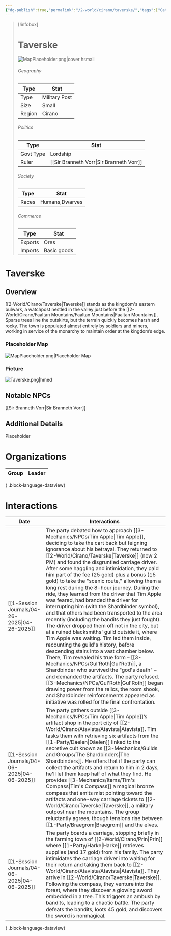 ```yaml
---
{"dg-publish":true,"permalink":"/2-world/cirano/taverske/","tags":["Category/Settlement"]}
---
```



> [!infobox]
> # Taverske
> ![MapPlaceholder.png|cover hsmall](/img/user/z_Assets/Placeholder%20Images/MapPlaceholder.png)
> ###### Geography
> Type |  Stat |
> ---|---|
> Type | Military Post |
> Size | Small |
> Region | Cirano |
> ###### Politics
> Type |  Stat |
> ---|---|
> Govt Type | Lordship |
> Ruler | [[Sir Branneth Vorr\|Sir Branneth Vorr]]|
> ###### Society
> Type |  Stat |
> ---|---|
> Races | Humans,Dwarves|
> ###### Commerce
> Type |  Stat |
> ---|---|
> Exports | Ores |
> Imports | Basic goods |

# Taverske
## Overview
[[2-World/Cirano/Taverske\|Taverske]] stands as the kingdom's eastern bulwark, a watchpost nestled in the valley just before the [[2-World/Cirano/Faaltan Mountains/Faaltan Mountains\|Faaltan Mountains]]. Sparse trees line the outskirts, but the terrain quickly becomes harsh and rocky. The town is populated almost entirely by soldiers and miners, working in service of the monarchy to maintain order at the kingdom’s edge.

### Placeholder Map
![MapPlaceholder.png|Placeholder Map](/img/user/z_Assets/Placeholder%20Images/MapPlaceholder.png)

### Picture
![Taverske.png|hmed](/img/user/z_Assets/Taverske.png)

## Notable NPCs
[[Sir Branneth Vorr\|Sir Branneth Vorr]]

## Additional Details
Placeholder

# Organizations
| Group | Leader |
| ----- | ------ |

{ .block-language-dataview}

# Interactions

| Date                                             | Interactions                                                                                                                                                                                                                                                                                                                                                                                                                                                                                                                                                                                                                                                                                                                                                                                                                                                                                                                                                                                                                                                                                                                                                                                                   |
| ------------------------------------------------ | -------------------------------------------------------------------------------------------------------------------------------------------------------------------------------------------------------------------------------------------------------------------------------------------------------------------------------------------------------------------------------------------------------------------------------------------------------------------------------------------------------------------------------------------------------------------------------------------------------------------------------------------------------------------------------------------------------------------------------------------------------------------------------------------------------------------------------------------------------------------------------------------------------------------------------------------------------------------------------------------------------------------------------------------------------------------------------------------------------------------------------------------------------------------------------------------------------------- |
| [[1-Session Journals/04-26-2025\|04-26-2025]] | The party debated how to approach [[3-Mechanics/NPCs/Tim Apple\|Tim Apple]], deciding to take the cart back but feigning ignorance about his betrayal. They returned to [[2-World/Cirano/Taverske\|Taverske]] (now 2 PM) and found the disgruntled carriage driver. After some haggling and intimidation, they paid him part of the fee (25 gold) plus a bonus (15 gold) to take the "scenic route," allowing them a long rest during the 8-hour journey. During the ride, they learned from the driver that Tim Apple was feared, had branded the driver for interrupting him (with the Shardbinder symbol), and that others had been transported to the area recently (including the bandits they just fought). The driver dropped them off not in the city, but at a ruined blacksmiths' guild outside it, where Tim Apple was waiting. Tim led them inside, recounting the guild's history, before descending stairs into a vast chamber below. There, Tim revealed his true form – [[3-Mechanics/NPCs/Gul'Roth\|Gul'Roth]], a Shardbinder who survived the "god's death" – and demanded the artifacts. The party refused. [[3-Mechanics/NPCs/Gul'Roth\|Gul'Roth]] began drawing power from the relics, the room shook, and Shardbinder reinforcements appeared as initiative was rolled for the final confrontation. |
| [[1-Session Journals/04-06-2025\|04-06-2025]] | The party gathers outside [[3-Mechanics/NPCs/Tim Apple\|Tim Apple]]’s artifact shop in the port city of [[2-World/Cirano/Atavista/Atavista\|Atavista]]. Tim tasks them with retrieving six artifacts from the [[1-Party/Dáelen\|Dáelen]] linked to the secretive cult known as [[3-Mechanics/Guilds and Groups/The Shardbinders\|The Shardbinders]]. He offers that if the party can collect the artifacts and return to him in 2 days, he'll let them keep half of what they find. He provides [[3-Mechanics/Items/Tim's Compass\|Tim's Compass]] a magical bronze compass that emits mist pointing toward the artifacts and one-way carriage tickets to [[2-World/Cirano/Taverske\|Taverske]], a military outpost near the mountains. The group reluctantly agrees, though tensions rise between [[1-Party/Braegrom\|Braegrom]] and the elves.                                                                                                                                                                                                                                                                                                                                                                                                                                                                                                                                                                         |
| [[1-Session Journals/04-06-2025\|04-06-2025]] | The party boards a carriage, stopping briefly in the farming town of [[2-World/Cirano/Prin\|Prin]] where [[1-Party/Harke\|Harke]] retrieves supplies (and 17 gold) from his family. The party intimidates the carriage driver into waiting for their return and taking them back to [[2-World/Cirano/Atavista/Atavista\|Atavista]]. They arrive in [[2-World/Cirano/Taverske\|Taverske]]. Following the compass, they venture into the forest, where they discover a glowing sword embedded in a tree. This triggers an ambush by bandits, leading to a chaotic battle. The party defeats the bandits, loots 45 gold, and discovers the sword is nonmagical.                                                                                                                                                                                                                                                                                                                                                                                                                                                                                                                                                                                                                                                  |

{ .block-language-dataview}
